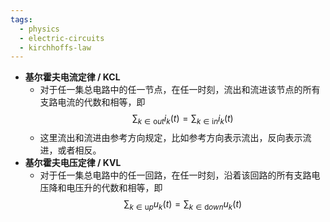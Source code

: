 ```yaml
---
tags:
  - physics
  - electric-circuits
  - kirchhoffs-law
---
```


- **基尔霍夫电流定律 / KCL**
	- 对于任一集总电路中的任一节点，在任一时刻，流出和流进该节点的所有支路电流的代数和相等，即
	  $$
	  \sum_{k\in \mathrm out} i_k(t)=\sum_{k\in \mathrm in} i_k(t)
	  $$
	- 这里流出和流进由参考方向规定，比如参考方向表示流出，反向表示流进，或者相反。
- **基尔霍夫电压定律 / KVL**
	- 对于任一集总电路中的任一回路，在任一时刻，沿着该回路的所有支路电压降和电压升的代数和相等，即
	  $$
	  \sum_{k\in \mathrm up} u_k(t)=\sum_{k\in \mathrm down} u_k(t)
	  $$